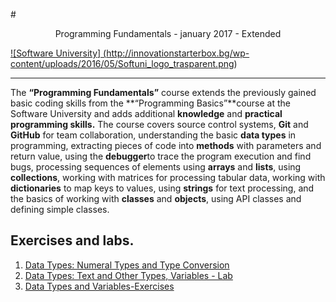 #<p align="center"> Programming Fundamentals - january 2017 - Extended <p>

<a href="https://softuni.bg/trainings/1568/programming-fundamentals-exended-january-2017" rel="Programming-Fundamentals">![Software University]
(http://innovationstarterbox.bg/wp-content/uploads/2016/05/Softuni_logo_trasparent.png)</a>

---
The **“Programming Fundamentals”** course extends the previously gained basic coding skills from the **“Programming Basics”**course at the Software University and adds additional **knowledge** and **practical programming skills.**
The course covers source control systems, **Git** and **GitHub** for team collaboration, understanding the basic **data types** in programming, extracting pieces of code into **methods** with parameters and return value, using the **debugger**to trace the program execution and find bugs, processing sequences of elements using **arrays** and **lists**, using  **collections**, working with matrices for processing tabular data, working with **dictionaries** to map keys to values, using **strings** for text processing, and the basics of working with **classes** and **objects**, using API classes and defining simple classes. 


## Exercises and labs.
1. <a href="https://github.com/stefkavasileva/Programming-Fundamentals/tree/master/Programming%20Fundamentals%20-%20Extended%20-%20Exercises/DataTypesTypeConversion-Lab" > Data Types: Numeral Types and Type Conversion </a> 
2. <a href="https://github.com/stefkavasileva/Programming-Fundamentals/tree/master/Programming%20Fundamentals%20-%20Extended%20-%20Exercises/DataTypesTextOtherTypesLab" > Data Types: Text and Other Types, Variables - Lab </a> 
3. <a href="https://github.com/stefkavasileva/Programming-Fundamentals/tree/master/Homeworks%20and%20Labs/DataTypesAndVariables-Exercises" > Data Types and Variables-Exercises</a>